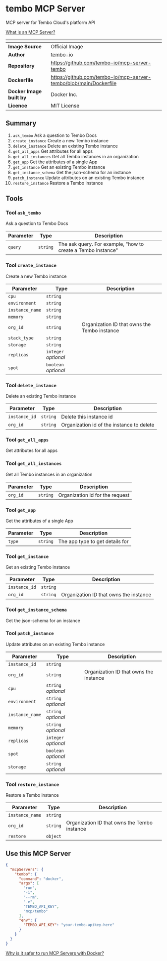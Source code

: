# tembo MCP Server

MCP server for Tembo Cloud's platform API

[What is an MCP Server?](https://www.anthropic.com/news/model-context-protocol)

|<!-- -->|<!-- -->|
|-|-|
**Image Source**|Official Image
|**Author**|[tembo-io](https://github.com/tembo-io)
**Repository**|https://github.com/tembo-io/mcp-server-tembo
**Dockerfile**|https://github.com/tembo-io/mcp-server-tembo/blob/main/Dockerfile
**Docker Image built by**|Docker Inc.
**Licence**|MIT License

## Summary
1. `ask_tembo` Ask a question to Tembo Docs
1. `create_instance` Create a new Tembo instance
1. `delete_instance` Delete an existing Tembo instance
1. `get_all_apps` Get attributes for all apps
1. `get_all_instances` Get all Tembo instances in an organization
1. `get_app` Get the attributes of a single App
1. `get_instance` Get an existing Tembo instance
1. `get_instance_schema` Get the json-schema for an instance
1. `patch_instance` Update attributes on an existing Tembo instance
1. `restore_instance` Restore a Tembo instance

## Tools

### Tool `ask_tembo`
Ask a question to Tembo Docs

Parameter|Type|Description
-|-|-
`query`|`string`|The ask query. For example, "how to create a Tembo instance"

### Tool `create_instance`
Create a new Tembo instance

Parameter|Type|Description
-|-|-
`cpu`|`string`|
`environment`|`string`|
`instance_name`|`string`|
`memory`|`string`|
`org_id`|`string`|Organization ID that owns the Tembo instance
`stack_type`|`string`|
`storage`|`string`|
`replicas`|`integer` *optional*|
`spot`|`boolean` *optional*|

### Tool `delete_instance`
Delete an existing Tembo instance

Parameter|Type|Description
-|-|-
`instance_id`|`string`|Delete this instance id
`org_id`|`string`|Organization id of the instance to delete

### Tool `get_all_apps`
Get attributes for all apps

### Tool `get_all_instances`
Get all Tembo instances in an organization

Parameter|Type|Description
-|-|-
`org_id`|`string`|Organization id for the request

### Tool `get_app`
Get the attributes of a single App

Parameter|Type|Description
-|-|-
`type`|`string`|The app type to get details for

### Tool `get_instance`
Get an existing Tembo instance

Parameter|Type|Description
-|-|-
`instance_id`|`string`|
`org_id`|`string`|Organization ID that owns the instance

### Tool `get_instance_schema`
Get the json-schema for an instance

### Tool `patch_instance`
Update attributes on an existing Tembo instance

Parameter|Type|Description
-|-|-
`instance_id`|`string`|
`org_id`|`string`|Organization ID that owns the instance
`cpu`|`string` *optional*|
`environment`|`string` *optional*|
`instance_name`|`string` *optional*|
`memory`|`string` *optional*|
`replicas`|`integer` *optional*|
`spot`|`boolean` *optional*|
`storage`|`string` *optional*|

### Tool `restore_instance`
Restore a Tembo instance

Parameter|Type|Description
-|-|-
`instance_name`|`string`|
`org_id`|`string`|Organization ID that owns the Tembo instance
`restore`|`object`|

## Use this MCP Server

```json
{
  "mcpServers": {
    "tembo": {
      "command": "docker",
      "args": [
        "run",
        "-i",
        "--rm",
        "-e",
        "TEMBO_API_KEY",
        "mcp/tembo"
      ],
      "env": {
        "TEMBO_API_KEY": "your-tembo-apikey-here"
      }
    }
  }
}
```

[Why is it safer to run MCP Servers with Docker?](https://www.docker.com/blog/the-model-context-protocol-simplifying-building-ai-apps-with-anthropic-claude-desktop-and-docker/)
